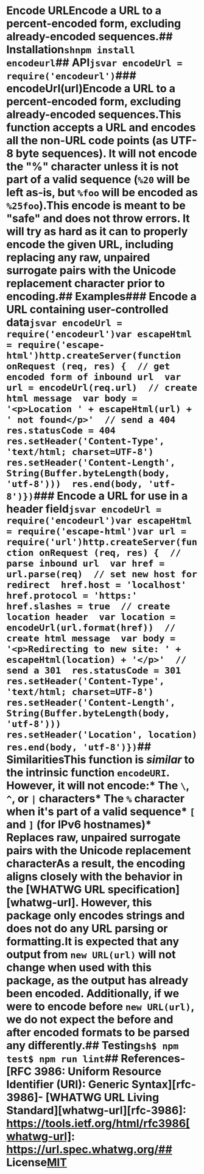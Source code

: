 # Encode URLEncode a URL to a percent-encoded form, excluding already-encoded sequences.## Installation```shnpm install encodeurl```## API```jsvar encodeUrl = require('encodeurl')```### encodeUrl(url)Encode a URL to a percent-encoded form, excluding already-encoded sequences.This function accepts a URL and encodes all the non-URL code points (as UTF-8 byte sequences). It will not encode the "%" character unless it is not part of a valid sequence (`%20` will be left as-is, but `%foo` will be encoded as `%25foo`).This encode is meant to be "safe" and does not throw errors. It will try as hard as it can to properly encode the given URL, including replacing any raw, unpaired surrogate pairs with the Unicode replacement character prior to encoding.## Examples### Encode a URL containing user-controlled data```jsvar encodeUrl = require('encodeurl')var escapeHtml = require('escape-html')http.createServer(function onRequest (req, res) {  // get encoded form of inbound url  var url = encodeUrl(req.url)  // create html message  var body = '<p>Location ' + escapeHtml(url) + ' not found</p>'  // send a 404  res.statusCode = 404  res.setHeader('Content-Type', 'text/html; charset=UTF-8')  res.setHeader('Content-Length', String(Buffer.byteLength(body, 'utf-8')))  res.end(body, 'utf-8')})```### Encode a URL for use in a header field```jsvar encodeUrl = require('encodeurl')var escapeHtml = require('escape-html')var url = require('url')http.createServer(function onRequest (req, res) {  // parse inbound url  var href = url.parse(req)  // set new host for redirect  href.host = 'localhost'  href.protocol = 'https:'  href.slashes = true  // create location header  var location = encodeUrl(url.format(href))  // create html message  var body = '<p>Redirecting to new site: ' + escapeHtml(location) + '</p>'  // send a 301  res.statusCode = 301  res.setHeader('Content-Type', 'text/html; charset=UTF-8')  res.setHeader('Content-Length', String(Buffer.byteLength(body, 'utf-8')))  res.setHeader('Location', location)  res.end(body, 'utf-8')})```## SimilaritiesThis function is _similar_ to the intrinsic function `encodeURI`. However, it will not encode:* The `\`, `^`, or `|` characters* The `%` character when it's part of a valid sequence* `[` and `]` (for IPv6 hostnames)* Replaces raw, unpaired surrogate pairs with the Unicode replacement characterAs a result, the encoding aligns closely with the behavior in the [WHATWG URL specification][whatwg-url]. However, this package only encodes strings and does not do any URL parsing or formatting.It is expected that any output from `new URL(url)` will not change when used with this package, as the output has already been encoded. Additionally, if we were to encode before `new URL(url)`, we do not expect the before and after encoded formats to be parsed any differently.## Testing```sh$ npm test$ npm run lint```## References- [RFC 3986: Uniform Resource Identifier (URI): Generic Syntax][rfc-3986]- [WHATWG URL Living Standard][whatwg-url][rfc-3986]: https://tools.ietf.org/html/rfc3986[whatwg-url]: https://url.spec.whatwg.org/## License[MIT](LICENSE)